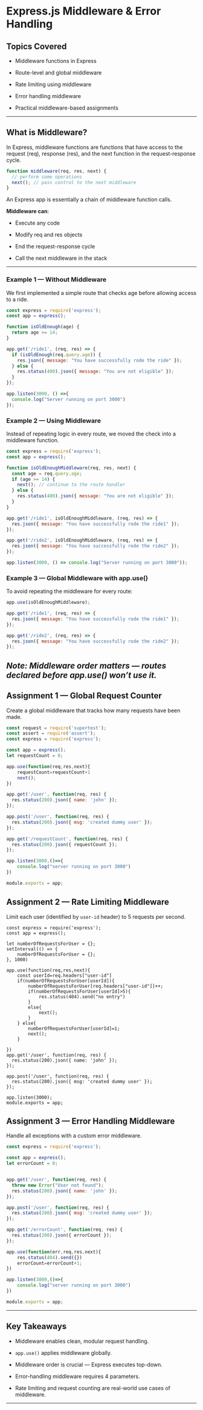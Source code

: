 # Express.js Middleware & Error Handling
## Topics Covered

- Middleware functions in Express

- Route-level and global middleware

- Rate limiting using middleware

- Error handling middleware

- Practical middleware-based assignments

---

## What is Middleware?
In Express, middleware functions are functions that have access to the request (req), response (res), and the next function in the request-response cycle.
```js
function middleware(req, res, next) {
  // perform some operations
  next(); // pass control to the next middleware
}
```
An Express app is essentially a chain of middleware function calls.

**Middleware can**:

- Execute any code

- Modify req and res objects

- End the request-response cycle

- Call the next middleware in the stack
---

### Example 1 — Without Middleware

We first implemented a simple route that checks age before allowing access to a ride.
```js
const express = require('express');
const app = express();

function isOldEnough(age) {
  return age >= 14;
}

app.get('/ride1', (req, res) => {
  if (isOldEnough(req.query.age)) {
    res.json({ message: "You have successfully rode the ride" });
  } else {
    res.status(400).json({ message: "You are not eligible" });
  }
});

app.listen(3000, () =>{
  console.log("Server running on port 3000")
});
```
### Example 2 — Using Middleware
Instead of repeating logic in every route, we moved the check into a middleware function.
```js
const express = require('express');
const app = express();

function isOldEnoughMiddleware(req, res, next) {
  const age = req.query.age;
  if (age >= 14) {
    next(); // continue to the route handler
  } else {
    res.status(400).json({ message: "You are not eligible" });
  }
}

app.get('/ride1', isOldEnoughMiddleware, (req, res) => {
  res.json({ message: "You have successfully rode the ride1" });
});

app.get('/ride2', isOldEnoughMiddleware, (req, res) => {
  res.json({ message: "You have successfully rode the ride2" });
});

app.listen(3000, () => console.log("Server running on port 3000"));
```
### Example 3 — Global Middleware with app.use()
To avoid repeating the middleware for every route:
```js
app.use(isOldEnoughMiddleware);

app.get('/ride1', (req, res) => {
  res.json({ message: "You have successfully rode the ride1" });
});

app.get('/ride2', (req, res) => {
  res.json({ message: "You have successfully rode the ride2" });
});
```
*Note: Middleware order matters — routes declared before app.use() won’t use it.*
---
## Assignment 1 — Global Request Counter
Create a global middleware that tracks how many requests have been made.
```js
const request = require('supertest');
const assert = require('assert');
const express = require('express');

const app = express();
let requestCount = 0;

app.use(function(req,res,next){
    requestCount=requestCount+1
    next();
})

app.get('/user', function(req, res) {
  res.status(200).json({ name: 'john' });
});

app.post('/user', function(req, res) {
  res.status(200).json({ msg: 'created dummy user' });
});

app.get('/requestCount', function(req, res) {
  res.status(200).json({ requestCount });
});

app.listen(3000,()=>{
    console.log("server running on port 3000")
})

module.exports = app;
```
## Assignment 2 — Rate Limiting Middleware
Limit each user (identified by `user-id` header) to 5 requests per second.
```
const express = require('express');
const app = express();

let numberOfRequestsForUser = {};
setInterval(() => {
    numberOfRequestsForUser = {};
}, 1000)

app.use(function(req,res,next){
    const userId=req.headers["user-id"]
    if(numberOfRequestsForUser[userId]){
        numberOfRequestsForUser[req.headers["user-id"]]++;
        if(numberOfRequestsForUser[userId]>5){
            res.status(404).send("no entry")
        }
        else{
            next();
        }
    } else{
        numberOfRequestsForUser[userId]=1;
        next();
    }

})
app.get('/user', function(req, res) {
  res.status(200).json({ name: 'john' });
});

app.post('/user', function(req, res) {
  res.status(200).json({ msg: 'created dummy user' });
});

app.listen(3000);
module.exports = app;
```
## Assignment 3 — Error Handling Middleware
Handle all exceptions with a custom error middleware.
```js
const express = require('express');

const app = express();
let errorCount = 0;


app.get('/user', function(req, res) {
  throw new Error("User not found");
  res.status(200).json({ name: 'john' });
});

app.post('/user', function(req, res) {
  res.status(200).json({ msg: 'created dummy user' });
});

app.get('/errorCount', function(req, res) {
  res.status(200).json({ errorCount });
});

app.use(function(err,req,res,next){
    res.status(404).send({})
    errorCount=errorCount+1;
})

app.listen(3000,()=>{
    console.log("server running on port 3000")
})

module.exports = app;
```

---
## Key Takeaways

- Middleware enables clean, modular request handling.

- `app.use()` applies middleware globally.

- Middleware order is crucial — Express executes top-down.

- Error-handling middleware requires 4 parameters.

- Rate limiting and request counting are real-world use cases of middleware.
---
